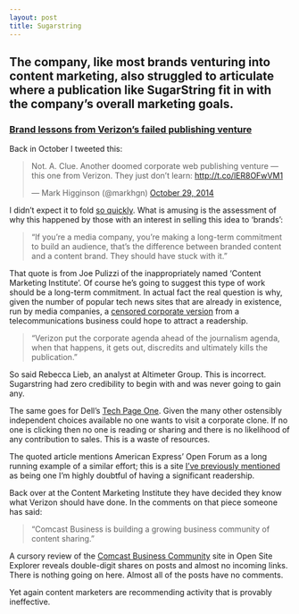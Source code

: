 ```yaml
---
layout: post
title: Sugarstring
---
```


## The company, like most brands venturing into content marketing, also struggled to articulate where a publication like SugarString fit in with the company’s overall marketing goals.

### [Brand lessons from Verizon’s failed publishing venture](http://digiday.com/publishers/nielsenes-lessons-verizons-failed-tech-news-site-sugarstring/)

Back in October I tweeted this:

<blockquote class="twitter-tweet" lang="en"><p>Not. A. Clue. Another doomed corporate web publishing venture — this one from Verizon. They just don’t learn: <a href="http://t.co/lER8OFwVM1">http://t.co/lER8OFwVM1</a></p>&mdash; Mark Higginson (@markhgn) <a href="https://twitter.com/markhgn/status/527499334456455169">October 29, 2014</a></blockquote> <script async src="//platform.twitter.com/widgets.js" charset="utf-8"></script>

I didn’t expect it to fold [so quickly](http://www.theverge.com/2014/12/2/7324063/verizon-kills-off-sugarstring). What is amusing is the assessment of why this happened by those with an interest in selling this idea to ‘brands’:

> “If you’re a media company, you’re making a long-term commitment to build an audience, that’s the difference between branded content and a content brand. They should have stuck with it.”

That quote is from Joe Pulizzi of the inappropriately named ‘Content Marketing Institute’. Of course he’s going to suggest this type of work should be a long-term commitment. In actual fact the real question is why, given the number of popular tech news sites that are already in existence, run by media companies, a [censored corporate version](http://www.theverge.com/2014/10/28/7086791/verizon-is-scared-of-the-truth) from a telecommunications business could hope to attract a readership.

> “Verizon put the corporate agenda ahead of the journalism agenda, when that happens, it gets out, discredits and ultimately kills the publication.”

So said Rebecca Lieb, an analyst at Altimeter Group. This is incorrect. Sugarstring had zero credibility to begin with and was never going to gain any.

The same goes for Dell’s [Tech Page One](http://www.donotlink.com/techpageone.dell.com). Given the many other ostensibly independent choices available no one wants to visit a corporate clone. If no one is clicking then no one is reading or sharing and there is no likelihood of any contribution to sales. This is a waste of resources.

The quoted article mentions American Express’ Open Forum as a long running example of a similar effort; this is a site [I’ve previously mentioned](http://markhigginson.co.uk/2013/04/27/amex-open-forum/) as being one I’m highly doubtful of having a significant readership.

Back over at the Content Marketing Institute they have decided they know what Verizon should have done. In the comments on that piece someone has said:

> “Comcast Business is building a growing business community of content sharing.”

A cursory review of the [Comcast Business Community](http://www.donotlink.com/cbcommunity.comcast.com) site in Open Site Explorer reveals double-digit shares on posts and almost no incoming links. There is nothing going on here. Almost all of the posts have no comments.

Yet again content marketers are recommending activity that is provably ineffective.



